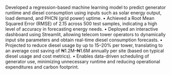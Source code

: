Developed a regression-based machine learning model to predict generator runtime and diesel consumption using inputs such as solar energy output, load demand, and PHCN (grid power) uptime.
•	Achieved a Root Mean Squared Error (RMSE) of 2.15 across 500 test samples, indicating a high level of accuracy in forecasting energy needs.
•	Deployed an interactive dashboard using Streamlit, allowing telecom tower operators to dynamically input site parameters and obtain real-time diesel consumption forecasts.
•	Projected to reduce diesel usage by up to 15–20% per tower, translating to an average cost saving of ₦1.2M–₦1.6M annually per site (based on typical diesel usage and cost metrics).
•	Enables data-driven scheduling of generator use, minimizing unnecessary runtime and reducing operational expenditures and carbon footprint.
